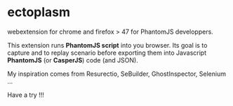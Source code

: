 # ectoplasm
webextension for chrome and firefox > 47 for PhantomJS developpers.

This extension runs **PhantomJS script** into you browser. Its goal is to capture and to replay scenario before exporting them into Javascript **PhantomJS** (or **CasperJS**) code (and JSON).

My inspiration comes from Resurectio, SeBuilder, GhostInspector, Selenium ...

Have a try !!!
